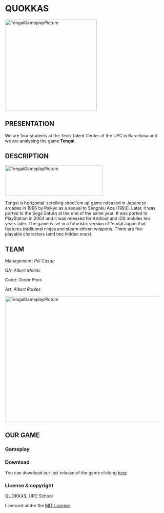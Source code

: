 # QUOKKAS

<img src="https://pbs.twimg.com/media/DXx4h0xWAAAiKg5.png" alt="TengaiGameplayPicture" width="300" height="300">

## PRESENTATION

We are four students at the Tech Talent Center of the UPC in Barcelona and we are analysing the game **Tengai**. 

## DESCRIPTION

<img src="https://i.ytimg.com/vi/pl0iWFsP34Q/maxresdefault.jpg" alt="TengaiGameplayPicture" width="320" height="100">

Tengai is horizontal-scrolling shoot'em up game released in Japanese arcades in 1996 by Psikyo as a sequel to Sengoku Ace (1993). Later, it was ported to the Sega Saturn at the end of the same year. It was ported to PlayStation in 2004 and it was released for Android and iOS mobiles ten years later. The game is set in a futuristic version of feudal Japan that features traditional ninjas and steam-driven weapons. There are five playable characters (and two hidden ones).

## TEAM

Management: _Pol Casau_

QA: _Albert Maleki_

Code: _Oscar Pons_

Art: _Albert Robles_

<img src="https://github.com/Bullseye14/TENGAI-Project1/blob/master/WIKI/Quokkas.png" alt="TengaiGameplayPicture" width="550" height="413">

## OUR GAME

### Gameplay

### Download

You can download our last release of the game clicking [here](https://github.com/Bullseye14/TENGAI-Project1/releases/tag/0.4.7)

### License & copyright

QUOKKAS, UPC School

Licensed under the [MIT License](https://github.com/Bullseye14/TENGAI-Project1/blob/master/LICENSE.md).

